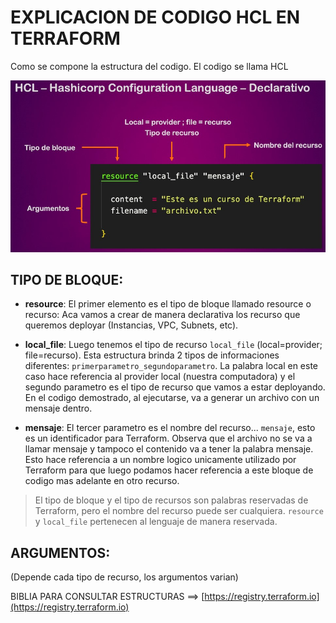 # EXPLICACION DE CODIGO HCL EN TERRAFORM

Como se compone la estructura del codigo. El codigo se llama HCL

![Estructura](/MiPracticaTerraform/Teoria/capturas/HCL-Hashicorp-Configuration-Language-Declarative.jpg)

## TIPO DE BLOQUE:
- **resource**: El primer elemento es el tipo de bloque llamado resource o recurso: Aca vamos a crear de manera declarativa los recurso que queremos deployar (Instancias, VPC, Subnets, etc).

- **local_file**: Luego tenemos el tipo de recurso `local_file` (local=provider; file=recurso). Esta estructura brinda 2 tipos de informaciones diferentes: `primerparametro_segundoparametro`. La palabra local en este caso hace referencia al provider local (nuestra computadora) y el segundo parametro es el tipo de recurso que vamos a estar deployando. En el codigo demostrado, al ejecutarse, va a generar un archivo con un mensaje dentro.

- **mensaje**: El tercer parametro es el nombre del recurso... `mensaje`, esto es un identificador para Terraform. Observa que el archivo no se va a llamar mensaje y tampoco el contenido va a tener la palabra mensaje. Esto hace referencia a un nombre logico unicamente utilizado por Terraform para que luego podamos hacer referencia a este bloque de codigo mas adelante en otro recurso.

> El tipo de bloque y el tipo de recursos son palabras reservadas de Terraform, pero el nombre del recurso puede ser cualquiera. `resource` y `local_file` pertenecen al lenguaje de manera reservada.

## ARGUMENTOS:
(Depende cada tipo de recurso, los argumentos varian)

 BIBLIA PARA CONSULTAR ESTRUCTURAS ==> [https://registry.terraform.io](https://registry.terraform.io)